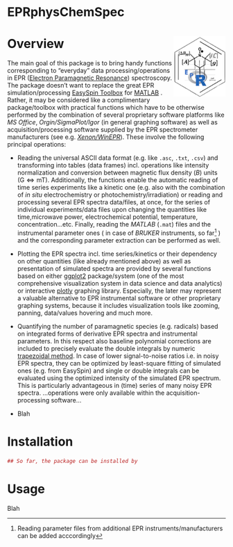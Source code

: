 EPRphysChemSpec
================

# Overview <img src="man/figures/logo.png" align="right" height="139"/>

The main goal of this package is to bring handy functions corresponding
to “everyday” data processing/operations in EPR ([Electron Paramagnetic
Resonance](https://goldbook.iupac.org/terms/view/E02005)) spectroscopy.
The package doesn’t want to replace the great EPR simulation/processing
[EasySpin Toolbox](https://www.easyspin.org/) for
[MATLAB](https://www.mathworks.com/products/matlab.html) . Rather, it
may be considered like a complimentary package/toolbox with practical
functions which have to be otherwise performed by the combination of
several proprietary software platforms like *MS Office*,
*Orgin/SigmaPlot/Igor* (in general graphing software) as well as
acquisition/processing software supplied by the EPR spectrometer
manufacturers (see
e.g. [*Xenon/WinEPR*](https://www.bruker.com/en/products-and-solutions/mr/epr-instruments/epr-software.html)).
These involve the following principal operations:

- Reading the universal ASCII data format (e.g. like `.asc`, `.txt`,
  `.csv`) and transforming into tables (data frames) incl. operations
  like intensity normalization and conversion between magnetic flux
  density (*B*) units ($\mathrm{G} \Leftrightarrow \mathrm{mT}$).
  Additionally, the functions enable the automatic reading of time
  series experiments like a kinetic one (e.g. also with the combination
  of *in situ* electrochemistry or photochemistry/irradiation) or
  reading and processing several EPR spectra data/files, at once, for
  the series of individual experiments/data files upon changing the
  quantities like time,microwave power, electrochemical potential,
  temperature, concentration…etc. Finally, reading the *MATLAB* (`.mat`)
  files and the instrumental parameter ones ( in case of *BRUKER*
  instruments, so far[^1] ) and the corresponding parameter extraction
  can be performed as well.

- Plotting the EPR spectra incl. time series/kinetics or their
  dependency on other quantities (like already mentioned above) as well
  as presentation of simulated spectra are provided by several functions
  based on either [ggplot2](https://ggplot2.tidyverse.org/)
  package/system (one of the most comprehensive visualization system in
  data science and data analytics) or interactive
  [plotly](https://plotly.com/r/) graphing library. Especially, the
  later may represent a valuable alternative to EPR instrumental
  software or other proprietary graphing systems, because it includes
  visualization tools like zooming, panning, data/values hovering and
  much more.

- Quantifying the number of paramagnetic species (e.g. radicals) based
  on integrated forms of derivative EPR spectra and instrumental
  parameters. In this respect also baseline polynomial corrections are
  included to precisely evaluate the double integrals by numeric
  [trapezoidal
  method](https://mathworld.wolfram.com/TrapezoidalRule.html). In case
  of lower signal-to-noise ratios i.e. in noisy EPR spectra, they can be
  optimized by least-square fitting of simulated ones (e.g. from
  EasySpin) and single or double integrals can be evaluated using the
  optimized intensity of the simulated EPR spectrum. This is
  particularly advantageous in (time) series of many noisy EPR spectra.
  …operations were only available within the acquisition-processing
  software…

- Blah

# Installation

``` r
## So far, the package can be installed by
```

# Usage

Blah

[^1]: Reading parameter files from additional EPR
    instruments/manufacturers can be added acccordingly
